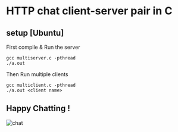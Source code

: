 # HTTP chat client-server pair in C

## setup [Ubuntu]

First compile & Run the server 
```
gcc multiserver.c -pthread
./a.out
```

Then Run multiple clients
```
gcc multiclient.c -pthread
./a.out <client name>
```
## Happy Chatting !

![chat](https://user-images.githubusercontent.com/52252342/159180079-8c0608fc-174c-4ba2-b90c-e93d5d7db417.gif)

